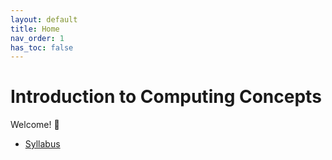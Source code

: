 ```yaml
---
layout: default
title: Home
nav_order: 1
has_toc: false
---
```


# Introduction to Computing Concepts

Welcome! 🎉

- [Syllabus](syllabus.md)


